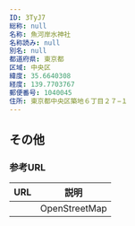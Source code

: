 ```yaml
---
ID: 3TyJ7
総称: null
名称: 魚河岸水神社
名称読み: null
別名: null
都道府県: 東京都
区域: 中央区
緯度: 35.6640308
経度: 139.7703767
郵便番号: 1040045
住所: 東京都中央区築地６丁目２７−１
---
```


## その他

### 参考URL

| URL | 説明          |
| --- | ------------- |
|     | OpenStreetMap |
